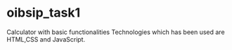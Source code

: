 # oibsip_task1
Calculator with basic functionalities
Technologies which has been used are HTML,CSS and JavaScript.
